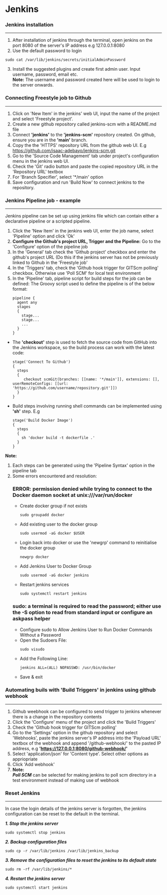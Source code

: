 # Jenkins

### Jenkins installation
---
1. After installation of jenkins through the terminal, open jenkins on the port 8080 of the server's IP address e.g 127.0.0.1:8080
2. Use the default password to login
```
sudo cat /var/lib/jenkins/secrets/initialAdminPassword
```
3. Install the suggested plugins and create first admin user. Input username, password, email etc.<br>**Note:** The username and password created here will be used to login to the server onwards.

### Connecting Freestyle job to Github
---
1. Click on 'New Item' in the jenkins' web UI, input the name of the project and select 'Freestyle project'.
2. Create a new github repository called jenkins-scm with a README.md file
3. Connect **'jenkins'** to the **'jenkins-scm'** repository created. On github, ensure you are in the **'main'** branch.
4. Copy the the 'HTTPS' repository URL from the github web UI. E.g https://github.com/isaac-adebayo/jenkins-scm.git
5. Go to the 'Source Code Management' tab under project's configuration menu in the jenkins web UI.
6. Check the 'Git' radio button and paste the copied repository URL in the 'Repository URL' textbox
7. For 'Branch Specifier', select '*/main' option
8. Save configuration and run 'Build Now' to connect jenkins to the repository.

### Jenkins Pipeline job - example
---
Jenkins pipeline can be set up using jenkins file which can contain either a declarative pipeline or a scripted pipeline.

1. Click the 'New Item' in the jenkins web UI, enter the job name, select 'Pipeline' option and click 'Ok'
2. **Configure the Github's project URL, Trigger and the Pipeline:** Go to the 'Configure' option of the pipeline job
3. In the 'General' tab check the 'Github project' checkbox and enter the github's project URL (Do this if the jenkins server has not be previously linked to Github in the 'Freestyle job'
4.  In the 'Triggers' tab, check the 'Github hook trigger for GITScm polling' checkbox. Otherwise use 'Poll SCM' for local test environment
5.  In the 'Pipeline' tab, pipeline script for build steps for the job can be defined: The Groovy script used to define the pipeline is of the below format:
    ```
    pipeline {
      agent any
      stages
      {
        stage...
        stage...
        ...
      }
    }
    
   - The **'checkout'** step is used to fetch the source code from GitHub into the Jenkins workspace, so the build process can work with the latest code:
     ```
     stage('Connect To Github')
     {
       steps 
       {
          checkout scmGit(branches: [[name: '*/main']], extensions: [], userRemoteConfigs: [[url: 'https://github.com/username/repository.git']])
       }
     }
     ```
  - Build steps involving running shell commands can be implemented using **'sh'** step. E.g
    ```
    stage('Build Docker Image')
    {
      steps
      {
        sh 'docker build -t dockerfile .'
      }
    }
    ```
**Note:** 
1. Each steps can be generated using the 'Pipeline Syntax' option in the pipeline tab
2. Some errors encountered and resolution:
   ### ERROR: permission denied while trying to connect to the Docker daemon socket at unix:///var/run/docker
   - Create docker group if not exists
     ```
     sudo groupadd docker
     ```
   - Add existing user to the docker group
     ```
     sudo usermod -aG docker $USER
     ```
   - Login back into docker or use the 'newgrp' command to reinitialise the docker group
     ```
     newgrp docker
     ```
   - Add Jenkins User to Docker Group
     ```
     sudo usermod -aG docker jenkins
     ```
   - Restart jenkins services
     ```
     sudo systemctl restart jenkins
     ```
   ### sudo: a terminal is required to read the password; either use the -S option to read from standard input or configure an askpass helper
   - Configure sudo to Allow Jenkins User to Run Docker Commands Without a Password
   - Open the Sudoers File:
     ```
     sudo visudo
     ```
   - Add the Following Line:
     ```
     jenkins ALL=(ALL) NOPASSWD: /usr/bin/docker
     ```
   - Save & exit
  

### Automating buils with 'Build Triggers' in jenkins using github webhook
---
1. Github weebhook can be configured to send trigger to jenkins whenever there is a change in the repository contents
2. Click the 'Configure' menu of the project and click the 'Build Triggers'
3. Check the 'Github hook trigger for GITScm polling'
4. Go to the 'Settings' option in the github repository and select 'Webhooks', paste the jenkins server's IP address into the 'Payload URL' textbox of the webhook and append '/github-webhook/' to the pasted IP address, e.g **'https://127.0.0.1:8080/github-webhook/'**
5. Select 'application/json' for 'Content type'. Select other options as appriopriate
6. Click 'Add webhook'
7. **Note:**<br>
   **_Poll SCM_** can be selected for making jenkins to poll scm directory in a test environment instead of making use of webhook

### Reset Jenkins
---
In case the login details of the jenkins server is forgotten, the jenkins configuration can be reset to the default in the terminal.

**_1. Stop the jenkins server_**
```
sudo systemctl stop jenkins
```
**_2. Backup configuration files_**
```
sudo cp -r /var/lib/jenkins /var/lib/jenkins_backup
```
**_3. Remove the configuration files to reset the jenkins to its default state_**
```
sudo rm -rf /var/lib/jenkins/*
```
**_4. Restart the jenkins server_**
```
sudo systemctl start jenkins
```
